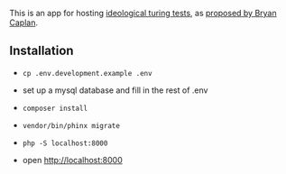 This is an app for hosting [ideological turing tests](https://en.wikipedia.org/wiki/Ideological_Turing_Test), as [proposed by Bryan Caplan](http://econlog.econlib.org/archives/2011/06/the_ideological.html).

## Installation

* `cp .env.development.example .env`
* set up a mysql database and fill in the rest of .env

* `composer install`
* `vendor/bin/phinx migrate`
* `php -S localhost:8000`
* open [http://localhost:8000](http://localhost:8000)
